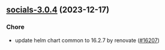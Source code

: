 

## [socials-3.0.4](https://github.com/truecharts/charts/compare/socials-3.0.3...socials-3.0.4) (2023-12-17)

### Chore

- update helm chart common to 16.2.7 by renovate ([#16207](https://github.com/truecharts/charts/issues/16207))
  
  